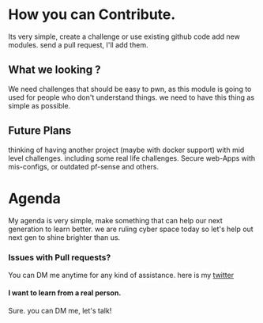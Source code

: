 # How you can Contribute.
Its very simple, create a challenge or use existing github code add new modules. send a pull request, I'll add them.

## What we looking ?

We need challenges that should be easy to pwn, as this module is going to used for people who don't understand things. we need to have this thing as simple as possible.

## Future Plans 

thinking of having another project (maybe with docker support) with mid level challenges. including some real life challenges. 
Secure web-Apps with mis-configs, or outdated pf-sense and others. 

# Agenda 
My agenda is very simple, make something that can help our next generation to learn better. we are ruling cyber space today so let's help out next gen to shine brighter than us. 

### Issues with Pull requests?
You can DM me anytime for any kind of assistance. here is my [twitter](https://www.twitter.com/anir0y)

#### I want to learn from a real person.
Sure. you can DM me, let's talk! 

